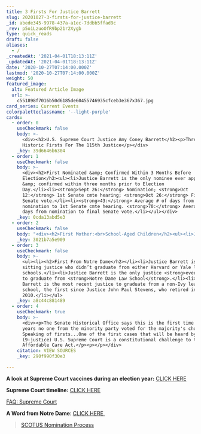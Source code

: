 ```yaml
---
title: 3 Firsts For Justice Barrett
slug: 20201027-3-firsts-for-justice-barrett
_id: abede345-9978-437a-a1ec-7ddbb5ffad9c
_rev: p5oiLzuoOfR9bp21r2Xygb
type: quick_reads
draft: false
aliases:
  - /
_createdAt: '2021-04-01T18:13:11Z'
_updatedAt: '2021-04-01T18:13:11Z'
date: '2020-10-27T07:14:00.000Z'
lastmod: '2020-10-27T07:14:00.000Z'
weight: 50
featured_image:
  alt: Featured Article Image
  url: >-
    c551898f7016b50d6185de60455746935cfceb3e367x367.jpg
card_series: Current Events
colorpaletteclassname: '--light-purple'
cards:
  - order: 0
    useCheckmark: false
    body: >-
      <div><h2>U.S. Supreme Court Justice Amy Coney Barrett</h2><p>Three
      Historic Firsts For The 115th Justice</p></div>
    _key: 39d6646b6304
  - order: 1
    useCheckmark: false
    body: >-
      <div><h2>First Nominated &amp; Confirmed Within 3 Months Before
      Election</h2><ul><li>Justice Barrett is the only nominee ever appointed
      &amp; confirmed within three months prior to Election
      Day.</li><li><strong>Sept 26:</strong> Nomination; <strong>Oct
      12:</strong> 1st Senate cmte hearing; <strong>Oct 26:</strong> Final
      Senate vote.</li><li><strong>43:</strong> Average # of days from
      nomination to 1st Senate cmte hearing. <strong>70:</strong> Average # of
      days from nomination to final Senate vote.</li></ul></div>
    _key: 0cda13abd5e3
  - order: 2
    useCheckmark: false
    body: "<div><h2>First Mother:<br>School-Aged Children</h2><ul><li>Justice Barrett is the only mother of school-aged kids to serve on the Court.</li><li>Justice Barrett is the <strong>fifth woman</strong>\_and\_<strong>third mother</strong> to join the Court. Justices Sandra Day O’Connor and Ruth Bader Ginsburg had older children when sworn in.</li><li>Justice Barrett is a mother of seven – <strong>six of whom are under age 18.\_</strong>Her eldest is a college student.</li></ul></div>"
    _key: 3021b7a5e909
  - order: 3
    useCheckmark: false
    body: >-
      <ul><li><h2>First From Notre Dame</h2></li><li>Justice Barrett is the only
      sitting justice who didn’t graduate from either Harvard or Yale law
      schools.</li><li>Justice Barrett is the only justice <strong>ever</strong>
      to graduate from <strong>Notre Dame Law School</strong>.</li><li>Justice
      Barrett is the most recent justice to graduate from a non-Ivy league law
      school, the first since Justice John Paul Stevens, who retired in
      2010.</li></ul>
    _key: a8c44c881489
  - order: 4
    useCheckmark: true
    body: >-
      <div><p>The Senate Historical Office says this is the first time in 150
      years no one from the minority party voted for the majority's choice.
      Speaking of firsts...One of the first cases that will be heard by the full
      (9-justice) U.S. Supreme Court is a constitutional challenge to the
      Affordable Care Act.</p><p></p></div>
    citation: VIEW SOURCES
    _key: 290f990f30e3

---
```

**A look at Supreme Court vaccines during an election year:** [CLICK HERE](https://www.nytimes.com/interactive/2020/09/19/us/politics/supreme-court-vacancies-election-year.html)

**Supreme Court timeline:** [CLICK HERE](https://supremecourthistory.org/timeline_clarke.html)

[FAQ: Supreme Court](https://www.supremecourt.gov/about/faq_justices.aspx)

**A Word from Notre Dame**: [CLICK HERE ](https://news.nd.edu/news/notre-dame-law-school-professor-barrett-nominated-to-us-supreme-court/)

> [SCOTUS Nomination Process](https://www.smarthernews.com/scotus-nomination-process/)